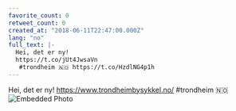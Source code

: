 ```yaml
---
favorite_count: 0
retweet_count: 0
created_at: "2018-06-11T22:47:00.000Z"
lang: "no"
full_text: |-
  Hei, det er ny!
  https://t.co/jUt4JwsaVn
   #trondheim 🇳🇴 https://t.co/HzdlNG4p1h
---
```


Hei, det er ny! <https://www.trondheimbysykkel.no/> #trondheim 🇳🇴
![Embedded Photo](https://twitter-media-coderbyheart.s3.eu-north-1.amazonaws.com/1006306836507758593-DfceuKcWAAA9DcQ.jpg)
